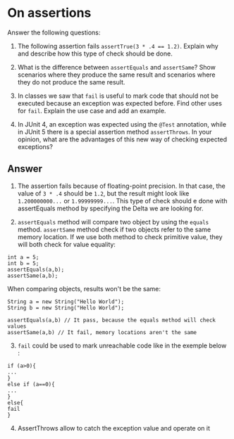 # On assertions

Answer the following questions:

1. The following assertion fails `assertTrue(3 * .4 == 1.2)`. Explain why and describe how this type of check should be done.

2. What is the difference between `assertEquals` and `assertSame`? Show scenarios where they produce the same result and scenarios where they do not produce the same result.

3. In classes we saw that `fail` is useful to mark code that should not be executed because an exception was expected before. Find other uses for `fail`. Explain the use case and add an example.

4. In JUnit 4, an exception was expected using the `@Test` annotation, while in JUnit 5 there is a special assertion method `assertThrows`. In your opinion, what are the advantages of this new way of checking expected exceptions?

## Answer

1. The assertion fails because of floating-point precision. In that case, the value of `3 * .4` should be `1.2`, but the result might look like `1.200000000...` or `1.99999999...`.
This type of check should e done with assertEquals method by specifying the Delta we are looking for.

2. `assertEquals` method will compare two object by using the `equals` method. `assertSame` method check if two objects refer to the same memory location.
If we use both method to check primitive value, they will both check for value equality: 
```
int a = 5;
int b = 5;
assertEquals(a,b);
assertSame(a,b);
```
When comparing objects, results won't be the same: 
```
String a = new String("Hello World");
String b = new String("Hello World");

assertEquals(a,b) // It pass, because the equals method will check values
assertSame(a,b) // It fail, memory locations aren't the same
```

3. `fail` could be used to mark unreachable code like in the exemple below :
```agsl
if (a>0){
...
}
else if (a==0){
...
}
else{
fail
}
```

4. AssertThrows allow to catch the exception value and operate on it
